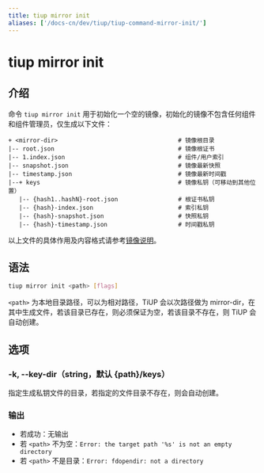 ```yaml
---
title: tiup mirror init
aliases: ['/docs-cn/dev/tiup/tiup-command-mirror-init/']
---
```


# tiup mirror init

## 介绍

命令 `tiup mirror init` 用于初始化一个空的镜像，初始化的镜像不包含任何组件和组件管理员，仅生成以下文件：

```
+ <mirror-dir>                                  # 镜像根目录
|-- root.json                                   # 镜像根证书
|-- 1.index.json                                # 组件/用户索引
|-- snapshot.json                               # 镜像最新快照
|-- timestamp.json                              # 镜像最新时间戳                 
|--+ keys                                       # 镜像私钥（可移动到其他位置）
   |-- {hash1..hashN}-root.json                 # 根证书私钥
   |-- {hash}-index.json                        # 索引私钥
   |-- {hash}-snapshot.json                     # 快照私钥
   |-- {hash}-timestamp.json                    # 时间戳私钥
```

以上文件的具体作用及内容格式请参考[镜像说明](/tiup/tiup-mirror-reference.md)。

## 语法

```sh
tiup mirror init <path> [flags]
```

`<path>` 为本地目录路径，可以为相对路径，TiUP 会以次路径做为 mirror-dir，在其中生成文件，若该目录已存在，则必须保证为空，若该目录不存在，则 TiUP 会自动创建。

## 选项

### -k, --key-dir（string，默认 {path}/keys）

指定生成私钥文件的目录，若指定的文件目录不存在，则会自动创建。

### 输出

- 若成功：无输出
- 若 `<path>` 不为空：`Error: the target path '%s' is not an empty directory`
- 若 `<path>` 不是目录：`Error: fdopendir: not a directory`

